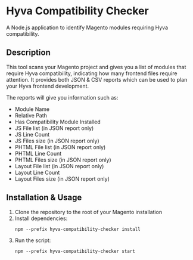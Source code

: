 # Hyva Compatibility Checker

A Node.js application to identify Magento modules requiring Hyva compatibility.

## Description

This tool scans your Magento project and gives you a list of modules that require Hyva compatibility, indicating how many frontend files require attention. It provides both JSON & CSV reports which can be used to plan your Hyva frontend development.

The reports will give you information such as:
- Module Name
- Relative Path
- Has Compatibility Module Installed
- JS File list (in JSON report only)
- JS Line Count
- JS Files size (in JSON report only)
- PHTML File list (in JSON report only)
- PHTML Line Count
- PHTML Files size (in JSON report only)
- Layout File list (in JSON report only)
- Layout Line Count
- Layout Files size (in JSON report only)



## Installation & Usage

1. Clone the repository to the root of your Magento installation
2. Install dependencies:
   ```
   npm --prefix hyva-compatibility-checker install
   ```
3. Run the script:
   ```
   npm --prefix hyva-compatibility-checker start
   ```

